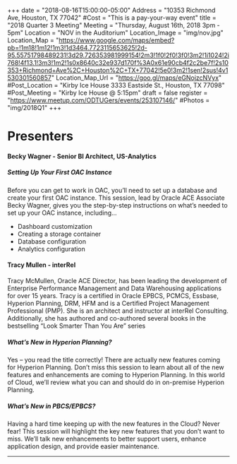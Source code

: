 +++
date = "2018-08-16T15:00:00-05:00"
Address = "10353 Richmond Ave, Houston, TX 77042"
#Cost = "This is a pay-your-way event"
title = "2018 Quarter 3 Meeting"
Meeting = "Thursday, August 16th, 2018 3pm - 5pm"
Location = "NOV in the Auditorium"
Location_Image = "img/nov.jpg"
Location_Map = "https://www.google.com/maps/embed?pb=!1m18!1m12!1m3!1d3464.7723115653625!2d-95.55751798489231!3d29.726353981999154!2m3!1f0!2f0!3f0!3m2!1i1024!2i768!4f13.1!3m3!1m2!1s0x8640c32e937d170f%3A0x61e90cb4f2c2be7f!2s10353+Richmond+Ave%2C+Houston%2C+TX+77042!5e0!3m2!1sen!2sus!4v1530301560857"
Location_Map_Url = "https://goo.gl/maps/eGNojzcNVyx"
#Post_Location = "Kirby Ice House 3333 Eastside St., Houston, TX 77098"
#Post_Meeting = "Kirby Ice House @ 5:15pm"
draft = false
register = "https://www.meetup.com/ODTUGers/events/253107146/"
#Photos = "img/2018Q1"
+++

# Presenters
#### Becky Wagner [<i class="fa fa-twitter"></i>](https://twitter.com/Bec_Wagner) [<i class="fa fa-link"></i>](http://bec-wagner.com/) - Senior BI Architect, US-Analytics
##### Setting Up Your First OAC Instance

Before you can get to work in OAC, you’ll need to set up a database and create your first OAC instance. This session, lead by Oracle ACE Associate Becky Wagner, gives you the step-by-step instructions on what’s needed to set up your OAC instance, including...

 - Dashboard customization
 - Creating a storage container
 - Database configuration
 - Analytics configuration


#### Tracy Mullen [<i class="fa fa-twitter"></i>](https://twitter.com/tracyamcmullen1) - interRel
Tracy McMullen, Oracle ACE Director, has been leading the development of Enterprise Performance Management and Data Warehousing applications for over 15 years.  Tracy is a certified in Oracle EPBCS, PCMCS, Essbase, Hyperion Planning, DRM, HFM and is a Certified Project Management Professional (PMP).  She is an architect and instructor at interRel Consulting.  Additionally, she has authored and co-authored several books in the bestselling “Look Smarter Than You Are” series

##### What’s New in Hyperion Planning?
Yes – you read the title correctly! There are actually new features coming for Hyperion Planning. Don’t miss this session to learn about all of the new features and enhancements are coming to Hyperion Planning. In this world of Cloud, we’ll review what you can and should do in on-premise Hyperion Planning.

##### What’s New in PBCS/EPBCS?
Having a hard time keeping up with the new features in the Cloud? Never fear! This session will highlight the key new features that you don’t want to miss. We’ll talk new enhancements to better support users, enhance application design, and provide easier maintenance.

---

